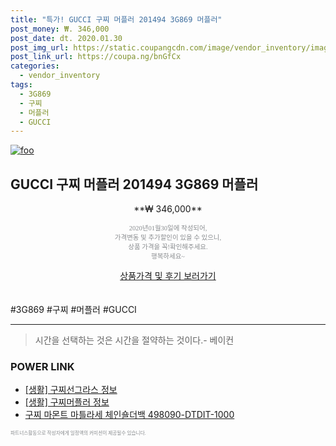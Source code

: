 ```yaml
--- 
title: "특가! GUCCI 구찌 머플러 201494 3G869 머플러" 
post_money: ₩. 346,000 
post_date: dt. 2020.01.30 
post_img_url: https://static.coupangcdn.com/image/vendor_inventory/images/2018/02/26/12/2/4ae8ae32-8361-41f0-aceb-17224e2f6fea.jpg 
post_link_url: https://coupa.ng/bnGfCx 
categories: 
  - vendor_inventory 
tags: 
  - 3G869 
  - 구찌 
  - 머플러 
  - GUCCI 
--- 
```

[![foo](https://static.coupangcdn.com/image/vendor_inventory/images/2018/02/26/12/2/4ae8ae32-8361-41f0-aceb-17224e2f6fea.jpg)](https://coupa.ng/bnGfCx) 

## GUCCI 구찌 머플러 201494 3G869 머플러 
<p style="text-align: center;">**₩ 346,000**</p> 
<p style="text-align: center;"><span style="color: #898c8f; font-family: Georgia,Times,serif; font-size: 0.75em;">2020년01월30일에 작성되어, <br>가격변동 및 추가할인이 있을 수 있으니,<br> 상품 가격을 꼭!확인해주세요.<br>행복하세요~</span> 
</p>	 
<div markdown="0" style="text-align: center;"><a href="https://coupa.ng/bnGfCx" class="btn btn--success">상품가격 및 후기 보러가기</a></div> 
<br><br> 
  #3G869 #구찌 #머플러 #GUCCI 
<hr> 

> 시간을 선택하는 것은 시간을 절약하는 것이다.- 베이컨 


### POWER LINK

* <a href="https://blog.naver.com/sakai111/221763334665" target="_blank"> [생활] 구찌선그라스 정보 </a>
* <a href="https://blog.naver.com/sakai111/221757580916" target="_blank"> [생활] 구찌머플러 정보 </a>
* <a href="https://blog.naver.com/santokki14/221780560473" target="_blank">구찌 마몬트 마틀라세 체인숄더백 498090-DTDIT-1000</a>

<span style="color: #898c8f; font-family: Georgia,Times,serif; font-size: 0.55em;">파트너스활동으로 작성자에게 일정액의 커미션이 제공될수 있습니다.</span> 
